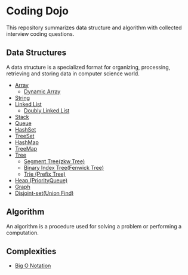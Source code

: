 # Coding Dojo
This repository summarizes data structure and algorithm with collected interview coding questions.

## Data Structures

A data structure is a specialized format for organizing, processing, retrieving and storing data in computer science world.

* [Array](./data_structure/array.md)
    * [Dynamic Array](./data_structure/dynamic_array.md)
* [String](./data_structure/string.md)
* [Linked List](./data_structure/linkedlist.md)
    * [Doubly Linked List](./data_structure/doublylinkedlist.md)
* [Stack](./data_structure/stack.md)
* [Queue](./data_structure/queue.md)
* [HashSet](./data_structure/hashset.md)
* [TreeSet](./data_structure/treeset.md)
* [HashMap](./data_structure/hashmap.md)
* [TreeMap](./data_structure/treemap.md)
* [Tree](./data_structure/tree.md)
    * [Segment Tree(zkw Tree)](./data_structure/segment_tree.md)
    * [Binary Index Tree(Fenwick Tree)](./data_structure/binary_index_tree.md)
    * [Trie (Prefix Tree)](./data_structure/trie.md)
* [Heap (PriorityQueue)](./data_structure/heap.md)
* [Graph](./data_structure/graph.md)
* [Disjoint-set(Union Find)](./data_structure/unionfind.md)

## Algorithm

An algorithm is a procedure used for solving a problem or performing a computation.

## Complexities

* [Big O Notation](BigONotation.md)
